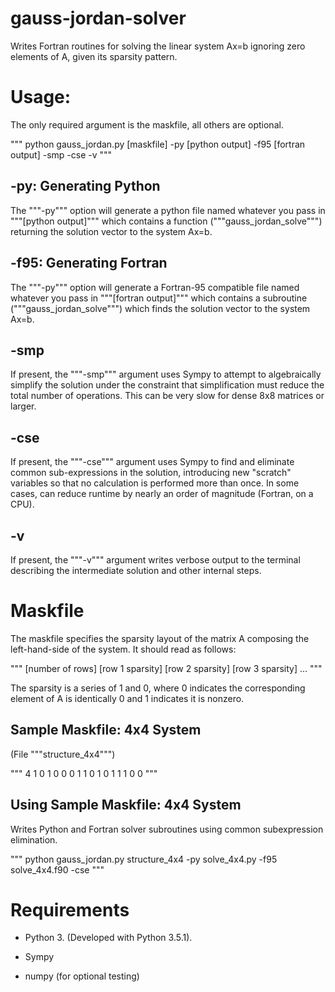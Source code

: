 # gauss-jordan-solver

Writes Fortran routines for solving the linear system Ax=b ignoring zero elements of A, given its sparsity pattern.

# Usage:

The only required argument is the maskfile, all others are optional.

"""
python gauss_jordan.py [maskfile] -py [python output] -f95 [fortran output] -smp -cse -v
"""

## -py: Generating Python

The """-py""" option will generate a python file named whatever you pass in """[python output]""" which contains a function ("""gauss_jordan_solve""") returning the solution vector to the system Ax=b.

## -f95: Generating Fortran

The """-py""" option will generate a Fortran-95 compatible file named whatever you pass in """[fortran output]""" which contains a subroutine ("""gauss_jordan_solve""") which finds the solution vector to the system Ax=b.

## -smp

If present, the """-smp""" argument uses Sympy to attempt to algebraically simplify the solution under the constraint that simplification must reduce the total number of operations. This can be very slow for dense 8x8 matrices or larger.

## -cse

If present, the """-cse""" argument uses Sympy to find and eliminate common sub-expressions in the solution, introducing new "scratch" variables so that no calculation is performed more than once. In some cases, can reduce runtime by nearly an order of magnitude (Fortran, on a CPU).

## -v

If present, the """-v""" argument writes verbose output to the terminal describing the intermediate solution and other internal steps.

# Maskfile

The maskfile specifies the sparsity layout of the matrix A composing the left-hand-side of the system. It should read as follows:

"""
[number of rows]
[row 1 sparsity]
[row 2 sparsity]
[row 3 sparsity]
...
"""

The sparsity is a series of 1 and 0, where 0 indicates the corresponding element of A is identically 0 and 1 indicates it is nonzero.

## Sample Maskfile: 4x4 System

(File """structure_4x4""")

"""
4
1 0 1 0
0 0 1 1
0 1 0 1
1 1 0 0
"""

## Using Sample Maskfile: 4x4 System

Writes Python and Fortran solver subroutines using common subexpression elimination.

"""
python gauss_jordan.py structure_4x4 -py solve_4x4.py -f95 solve_4x4.f90 -cse
"""

# Requirements

* Python 3. (Developed with Python 3.5.1).

* Sympy

* numpy (for optional testing)